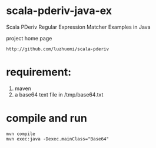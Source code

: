 # scala-pderiv-java-ex
Scala PDeriv Regular Expression Matcher Examples in Java 

project home page 
```
http://github.com/luzhuomi/scala-pderiv
```

# requirement: 
1. maven
2. a base64 text file in /tmp/base64.txt

# compile and run
```{r, engine='bash', count_lines}
mvn compile
mvn exec:java -Dexec.mainClass="Base64"
```
